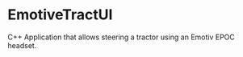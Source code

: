 EmotiveTractUI
==============

C++ Application that allows steering a tractor using an Emotiv EPOC headset.
